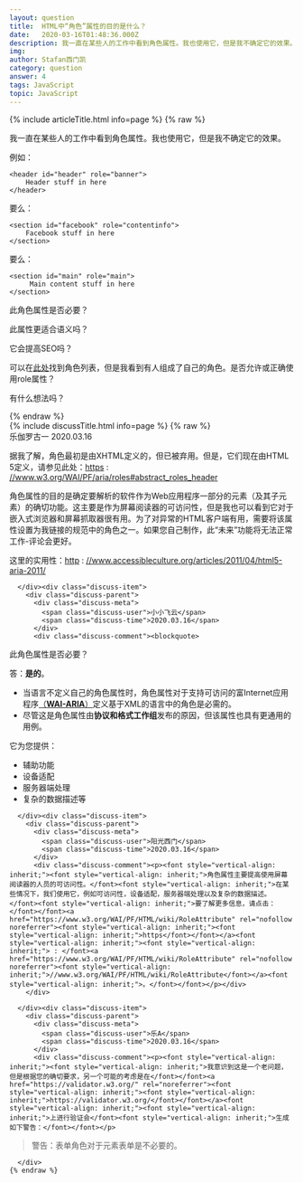 ```yaml
---
layout: question
title:  HTML中“角色”属性的目的是什么？
date:   2020-03-16T01:48:36.000Z
description: 我一直在某些人的工作中看到角色属性。我也使用它，但是我不确定它的效果。例如：<header id="header" role="banner">...
img: 
author: Stafan西门凯
category: question
answer: 4
tags: JavaScript
topic: JavaScript
---
```

<div class="article-root">
  <div class="article">
    {% include articleTitle.html info=page %}
    {% raw %}
    <div class="article-content"><p><font style="vertical-align: inherit;"><font style="vertical-align: inherit;">我一直在某些人的工作中看到角色属性。</font><font style="vertical-align: inherit;">我也使用它，但是我不确定它的效果。</font></font></p>

<p><font style="vertical-align: inherit;"><font style="vertical-align: inherit;">例如：</font></font></p>

<pre><code>&lt;header id="header" role="banner"&gt;<font></font>
    Header stuff in here<font></font>
&lt;/header&gt;<font></font>
</code></pre>

<p><font style="vertical-align: inherit;"><font style="vertical-align: inherit;">要么：</font></font></p>

<pre><code>&lt;section id="facebook" role="contentinfo"&gt;<font></font>
    Facebook stuff in here<font></font>
&lt;/section&gt;<font></font>
</code></pre>

<p><font style="vertical-align: inherit;"><font style="vertical-align: inherit;">要么：</font></font></p>

<pre><code>&lt;section id="main" role="main"&gt;<font></font>
     Main content stuff in here<font></font>
&lt;/section&gt;<font></font>
</code></pre>

<p><font style="vertical-align: inherit;"><font style="vertical-align: inherit;">此角色属性是否必要？</font></font></p>

<p><font style="vertical-align: inherit;"><font style="vertical-align: inherit;">此属性更适合语义吗？</font></font></p>

<p><font style="vertical-align: inherit;"><font style="vertical-align: inherit;">它会提高SEO吗？</font></font></p>

<p><font style="vertical-align: inherit;"><font style="vertical-align: inherit;">可以在</font></font><a href="https://www.w3.org/TR/xhtml-role/" rel="noreferrer"><font style="vertical-align: inherit;"><font style="vertical-align: inherit;">此处</font></font></a><font style="vertical-align: inherit;"><font style="vertical-align: inherit;">找到角色列表</font><font style="vertical-align: inherit;">，但是我看到有人组成了自己</font><font style="vertical-align: inherit;">的角色</font><font style="vertical-align: inherit;">。</font><font style="vertical-align: inherit;">是否允许或正确使用role属性？</font></font></p>

<p><font style="vertical-align: inherit;"><font style="vertical-align: inherit;">有什么想法吗？</font></font></p></div>
    {% endraw %}
  </div>

  <div class="discuss-wrapper">
    {% include discussTitle.html info=page %}
    {% raw %}
    <div class="discuss-item">
        <div class="discuss-parent">
          <div class="discuss-meta">
            <span class="discuss-user">乐伽罗古一</span>
            <span class="discuss-time">2020.03.16</span>
          </div>
          <div class="discuss-comment"><p><font style="vertical-align: inherit;"><font style="vertical-align: inherit;">据我了解，角色最初是由XHTML定义的，但已被弃用。</font><font style="vertical-align: inherit;">但是，它们现在由HTML 5定义，请参见此处：</font><a href="https://www.w3.org/WAI/PF/aria/roles#abstract_roles_header" rel="noreferrer"><font style="vertical-align: inherit;">https</font></a><font style="vertical-align: inherit;"> : </font></font><a href="https://www.w3.org/WAI/PF/aria/roles#abstract_roles_header" rel="noreferrer"><font style="vertical-align: inherit;"><font style="vertical-align: inherit;">//www.w3.org/WAI/PF/aria/roles#abstract_roles_header</font></font></a></p>

<p><font style="vertical-align: inherit;"><font style="vertical-align: inherit;">角色属性的目的是确定要解析的软件作为Web应用程序一部分的元素（及其子元素）的确切功能。</font><font style="vertical-align: inherit;">这主要是作为屏幕阅读器的可访问性，但是我也可以看到它对于嵌入式浏览器和屏幕抓取器很有用。</font><font style="vertical-align: inherit;">为了对异常的HTML客户端有用，需要将该属性设置为我链接的规范中的角色之一。</font><font style="vertical-align: inherit;">如果您自己制作，此“未来”功能将无法正常工作-评论会更好。</font></font></p>

<p><font style="vertical-align: inherit;"><font style="vertical-align: inherit;">这里的实用性：</font><a href="http://www.accessibleculture.org/articles/2011/04/html5-aria-2011/" rel="noreferrer"><font style="vertical-align: inherit;">http</font></a><font style="vertical-align: inherit;"> : </font></font><a href="http://www.accessibleculture.org/articles/2011/04/html5-aria-2011/" rel="noreferrer"><font style="vertical-align: inherit;"><font style="vertical-align: inherit;">//www.accessibleculture.org/articles/2011/04/html5-aria-2011/</font></font></a></p></div>
        </div>
        
      </div><div class="discuss-item">
        <div class="discuss-parent">
          <div class="discuss-meta">
            <span class="discuss-user">小小飞云</span>
            <span class="discuss-time">2020.03.16</span>
          </div>
          <div class="discuss-comment"><blockquote>
  <p><font style="vertical-align: inherit;"><font style="vertical-align: inherit;">此角色属性是否必要？</font></font></p>
</blockquote>

<p><font style="vertical-align: inherit;"><font style="vertical-align: inherit;">答：</font></font><strong><font style="vertical-align: inherit;"><font style="vertical-align: inherit;">是的</font></font></strong><font style="vertical-align: inherit;"><font style="vertical-align: inherit;">。</font></font></p>

<ul>
<li><font style="vertical-align: inherit;"><font style="vertical-align: inherit;">当语言不定义自己的角色属性时，</font><font style="vertical-align: inherit;">角色属性对于支持可访问的富Internet应用程序</font></font><a href="https://en.wikipedia.org/wiki/WAI-ARIA" rel="noreferrer"><font style="vertical-align: inherit;"><font style="vertical-align: inherit;">（</font></font><strong><font style="vertical-align: inherit;"><font style="vertical-align: inherit;">WAI-ARIA</font></font></strong><font style="vertical-align: inherit;"><font style="vertical-align: inherit;">）</font></font></a><font style="vertical-align: inherit;"><font style="vertical-align: inherit;">定义基于XML的语言中</font><font style="vertical-align: inherit;">的角色是必需的</font><font style="vertical-align: inherit;">。</font></font></li>
<li><font style="vertical-align: inherit;"><font style="vertical-align: inherit;">尽管这是角色属性由</font></font><strong><font style="vertical-align: inherit;"><font style="vertical-align: inherit;">协议和格式工作组</font></font></strong><font style="vertical-align: inherit;"><font style="vertical-align: inherit;">发布的原因</font><font style="vertical-align: inherit;">，但该属性也具有更通用的用例。</font></font></li>
</ul>

<p><font style="vertical-align: inherit;"><font style="vertical-align: inherit;">它为您提供：</font></font></p>

<ul>
<li><font style="vertical-align: inherit;"><font style="vertical-align: inherit;">辅助功能 </font></font></li>
<li><font style="vertical-align: inherit;"><font style="vertical-align: inherit;">设备适配 </font></font></li>
<li><font style="vertical-align: inherit;"><font style="vertical-align: inherit;">服务器端处理  </font></font></li>
<li><font style="vertical-align: inherit;"><font style="vertical-align: inherit;">复杂的数据描述等</font></font></li>
</ul></div>
        </div>
        
      </div><div class="discuss-item">
        <div class="discuss-parent">
          <div class="discuss-meta">
            <span class="discuss-user">阳光西门</span>
            <span class="discuss-time">2020.03.16</span>
          </div>
          <div class="discuss-comment"><p><font style="vertical-align: inherit;"><font style="vertical-align: inherit;">角色属性主要提高使用屏幕阅读器的人员的可访问性。</font><font style="vertical-align: inherit;">在某些情况下，我们使用它，例如可访问性，设备适配，服务器端处理以及复杂的数据描述。</font><font style="vertical-align: inherit;">要了解更多信息，请点击：</font></font><a href="https://www.w3.org/WAI/PF/HTML/wiki/RoleAttribute" rel="nofollow noreferrer"><font style="vertical-align: inherit;"><font style="vertical-align: inherit;">https</font></font></a><font style="vertical-align: inherit;"><font style="vertical-align: inherit;"> : </font><a href="https://www.w3.org/WAI/PF/HTML/wiki/RoleAttribute" rel="nofollow noreferrer"><font style="vertical-align: inherit;">//www.w3.org/WAI/PF/HTML/wiki/RoleAttribute</font></a><font style="vertical-align: inherit;">。</font></font></p></div>
        </div>
        
      </div><div class="discuss-item">
        <div class="discuss-parent">
          <div class="discuss-meta">
            <span class="discuss-user">乐A</span>
            <span class="discuss-time">2020.03.16</span>
          </div>
          <div class="discuss-comment"><p><font style="vertical-align: inherit;"><font style="vertical-align: inherit;">我意识到这是一个老问题，但是根据您的确切要求，另一个可能的考虑是在</font></font><a href="https://validator.w3.org/" rel="noreferrer"><font style="vertical-align: inherit;"><font style="vertical-align: inherit;">https://validator.w3.org/</font></font></a><font style="vertical-align: inherit;"><font style="vertical-align: inherit;">上进行验证会</font><font style="vertical-align: inherit;">生成如下警告：</font></font></p>

<blockquote>
  <p><font style="vertical-align: inherit;"><font style="vertical-align: inherit;">警告：表单角色对于元素表单是不必要的。</font></font></p>
</blockquote></div>
        </div>
        
      </div>
    {% endraw %}
  </div>
<div>
